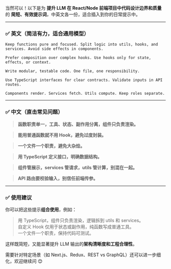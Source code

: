 当然可以！以下是为 **提升 LLM 在 React/Node 前端项目中代码设计边界和质量** 的 **简短、有效提示词**，中英文各一份，适合插入到你的日常提示中。

---

### ✅ 英文（简洁有力，适合通用模型）

```text
Keep functions pure and focused. Split logic into utils, hooks, and services. Avoid side effects in components.
```

```text
Prefer composition over complex hooks. Use hooks only for state, effects, or context.
```

```text
Write modular, testable code. One file, one responsibility.
```

```text
Use TypeScript interfaces for clear contracts. Validate inputs in API routes.
```

```text
Components render. Services fetch. Utils compute. Keep roles separate.
```

---

### ✅ 中文（直击常见问题）

> **函数职责单一，工具、状态、副作用分离，组件只负责渲染。**

> **能用普通函数就不用 Hook，避免过度封装。**

> **一个文件一个职责，避免大杂烩。**

> **用 TypeScript 定义接口，明确数据结构。**

> **组件管展示，services 管请求，utils 管计算，别混在一起。**

> **API 路由要校验输入，别信任前端传参。**

---

### ✅ 使用建议

你可以把这些提示**组合使用**，例如：

> 用 TypeScript，组件只负责渲染，逻辑拆到 utils 和 services。  
> 自定义 Hook 仅用于状态或副作用，纯函数写成普通工具。  
> 一个文件一个职责，保持代码可测试。

这样既简短，又能显著提升 LLM 输出的**架构清晰度和工程合理性**。

需要针对特定场景（如 Next.js、Redux、REST vs GraphQL）还可以进一步细化，欢迎继续问 😊